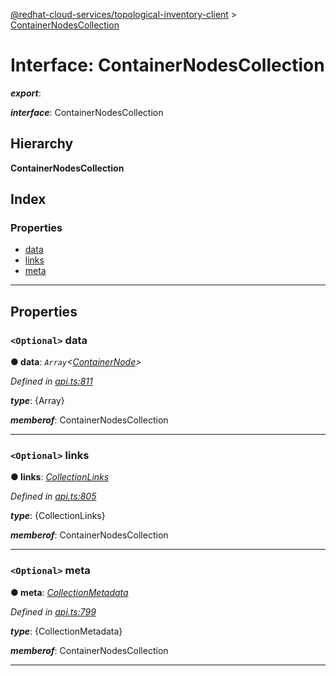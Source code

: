 [@redhat-cloud-services/topological-inventory-client](../README.md) > [ContainerNodesCollection](../interfaces/containernodescollection.md)

# Interface: ContainerNodesCollection

*__export__*: 

*__interface__*: ContainerNodesCollection

## Hierarchy

**ContainerNodesCollection**

## Index

### Properties

* [data](containernodescollection.md#data)
* [links](containernodescollection.md#links)
* [meta](containernodescollection.md#meta)

---

## Properties

<a id="data"></a>

### `<Optional>` data

**● data**: *`Array`<[ContainerNode](containernode.md)>*

*Defined in [api.ts:811](https://github.com/karelhala/javascript-clients/blob/master/packages/topological-inventory/api.ts#L811)*

*__type__*: {Array}

*__memberof__*: ContainerNodesCollection

___
<a id="links"></a>

### `<Optional>` links

**● links**: *[CollectionLinks](collectionlinks.md)*

*Defined in [api.ts:805](https://github.com/karelhala/javascript-clients/blob/master/packages/topological-inventory/api.ts#L805)*

*__type__*: {CollectionLinks}

*__memberof__*: ContainerNodesCollection

___
<a id="meta"></a>

### `<Optional>` meta

**● meta**: *[CollectionMetadata](collectionmetadata.md)*

*Defined in [api.ts:799](https://github.com/karelhala/javascript-clients/blob/master/packages/topological-inventory/api.ts#L799)*

*__type__*: {CollectionMetadata}

*__memberof__*: ContainerNodesCollection

___

